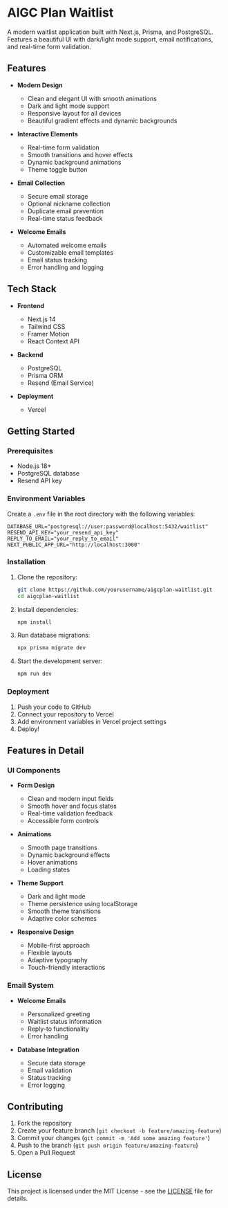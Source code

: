 # AIGC Plan Waitlist

A modern waitlist application built with Next.js, Prisma, and PostgreSQL. Features a beautiful UI with dark/light mode support, email notifications, and real-time form validation.

## Features

- **Modern Design**
  - Clean and elegant UI with smooth animations
  - Dark and light mode support
  - Responsive layout for all devices
  - Beautiful gradient effects and dynamic backgrounds

- **Interactive Elements**
  - Real-time form validation
  - Smooth transitions and hover effects
  - Dynamic background animations
  - Theme toggle button

- **Email Collection**
  - Secure email storage
  - Optional nickname collection
  - Duplicate email prevention
  - Real-time status feedback

- **Welcome Emails**
  - Automated welcome emails
  - Customizable email templates
  - Email status tracking
  - Error handling and logging

## Tech Stack

- **Frontend**
  - Next.js 14
  - Tailwind CSS
  - Framer Motion
  - React Context API

- **Backend**
  - PostgreSQL
  - Prisma ORM
  - Resend (Email Service)

- **Deployment**
  - Vercel

## Getting Started

### Prerequisites

- Node.js 18+
- PostgreSQL database
- Resend API key

### Environment Variables

Create a `.env` file in the root directory with the following variables:

```env
DATABASE_URL="postgresql://user:password@localhost:5432/waitlist"
RESEND_API_KEY="your_resend_api_key"
REPLY_TO_EMAIL="your_reply_to_email"
NEXT_PUBLIC_APP_URL="http://localhost:3000"
```

### Installation

1. Clone the repository:
   ```bash
   git clone https://github.com/yourusername/aigcplan-waitlist.git
   cd aigcplan-waitlist
   ```

2. Install dependencies:
   ```bash
   npm install
   ```

3. Run database migrations:
   ```bash
   npx prisma migrate dev
   ```

4. Start the development server:
   ```bash
   npm run dev
   ```

### Deployment

1. Push your code to GitHub
2. Connect your repository to Vercel
3. Add environment variables in Vercel project settings
4. Deploy!

## Features in Detail

### UI Components

- **Form Design**
  - Clean and modern input fields
  - Smooth hover and focus states
  - Real-time validation feedback
  - Accessible form controls

- **Animations**
  - Smooth page transitions
  - Dynamic background effects
  - Hover animations
  - Loading states

- **Theme Support**
  - Dark and light mode
  - Theme persistence using localStorage
  - Smooth theme transitions
  - Adaptive color schemes

- **Responsive Design**
  - Mobile-first approach
  - Flexible layouts
  - Adaptive typography
  - Touch-friendly interactions

### Email System

- **Welcome Emails**
  - Personalized greeting
  - Waitlist status information
  - Reply-to functionality
  - Error handling

- **Database Integration**
  - Secure data storage
  - Email validation
  - Status tracking
  - Error logging

## Contributing

1. Fork the repository
2. Create your feature branch (`git checkout -b feature/amazing-feature`)
3. Commit your changes (`git commit -m 'Add some amazing feature'`)
4. Push to the branch (`git push origin feature/amazing-feature`)
5. Open a Pull Request

## License

This project is licensed under the MIT License - see the [LICENSE](LICENSE) file for details.
